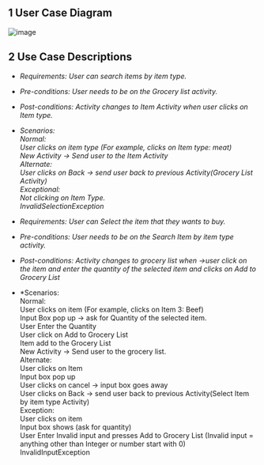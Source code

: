 ## 1 User Case Diagram
![image](https://drive.google.com/uc?export=view&id=1sUJdhBcHOf-5BQMJbU7epKZIMTdYlJLC)
## 2 Use Case Descriptions

- *Requirements: User can search items by item type.*
- *Pre-conditions: User needs to be on the Grocery list activity.*
- *Post-conditions: Activity changes to Item Activity when user clicks on Item type.*
- *Scenarios: \
Normal:\
User clicks on item type (For example, clicks on Item type: meat)	\
New Activity -> Send user to the Item Activity\
	Alternate:\
User clicks on Back -> send user back to previous Activity(Grocery List Activity)\
Exceptional:\
Not clicking on Item Type. \
InvalidSelectionException*

- *Requirements: User can Select the item that they wants to buy.*
- *Pre-conditions: User needs to be on the Search Item by item type activity.*
- *Post-conditions: 
Activity changes to grocery list when 
->user click on the item 
and enter the quantity of the selected item 
and clicks on Add to Grocery List*
- *Scenarios: \
Normal:\
User clicks on item (For example, clicks on Item 3: Beef)\
Input Box pop up -> ask for Quantity of the selected item.\
User Enter the Quantity\
User click on Add to Grocery List\
Item add to the Grocery List\
New Activity -> Send user to the grocery list.\
Alternate:	\
User clicks on Item\
Input box pop up\
User clicks on cancel -> input box goes away\
User clicks on Back -> send user back to previous Activity(Select Item by item type Activity)\
Exception:\
User clicks on item\
Input box shows (ask for quantity)\
User Enter Invalid input and presses Add to Grocery List (Invalid input = anything other than Integer or number start with 0)\
InvalidInputException
